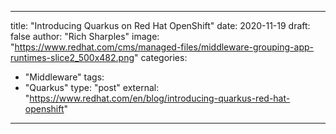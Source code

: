 
--- 

title: "Introducing Quarkus on Red Hat OpenShift"
date: 2020-11-19
draft: false
author: "Rich Sharples"
image: "https://www.redhat.com/cms/managed-files/middleware-grouping-app-runtimes-slice2_500x482.png"
categories:
- "Middleware"
tags:
- "Quarkus"
type: "post"
external: "https://www.redhat.com/en/blog/introducing-quarkus-red-hat-openshift"
---
